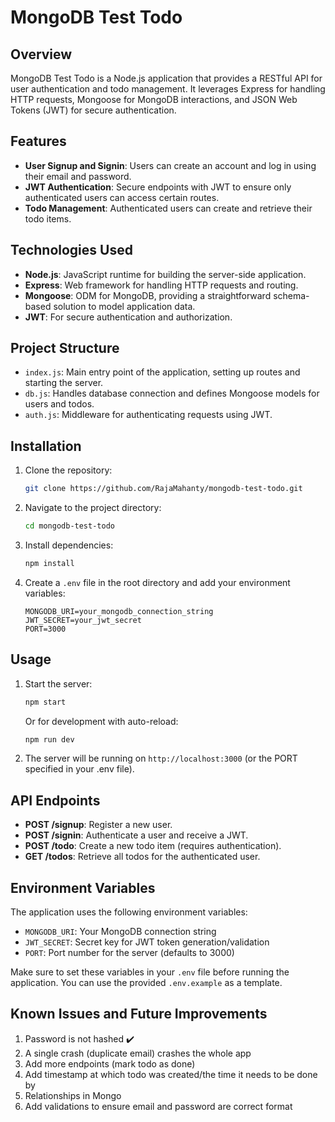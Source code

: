 # MongoDB Test Todo

## Overview

MongoDB Test Todo is a Node.js application that provides a RESTful API for user authentication and todo management. It leverages Express for handling HTTP requests, Mongoose for MongoDB interactions, and JSON Web Tokens (JWT) for secure authentication.

## Features

-   **User Signup and Signin**: Users can create an account and log in using their email and password.
-   **JWT Authentication**: Secure endpoints with JWT to ensure only authenticated users can access certain routes.
-   **Todo Management**: Authenticated users can create and retrieve their todo items.

## Technologies Used

-   **Node.js**: JavaScript runtime for building the server-side application.
-   **Express**: Web framework for handling HTTP requests and routing.
-   **Mongoose**: ODM for MongoDB, providing a straightforward schema-based solution to model application data.
-   **JWT**: For secure authentication and authorization.

## Project Structure

-   `index.js`: Main entry point of the application, setting up routes and starting the server.
-   `db.js`: Handles database connection and defines Mongoose models for users and todos.
-   `auth.js`: Middleware for authenticating requests using JWT.

## Installation

1. Clone the repository:

    ```bash
    git clone https://github.com/RajaMahanty/mongodb-test-todo.git
    ```

2. Navigate to the project directory:

    ```bash
    cd mongodb-test-todo
    ```

3. Install dependencies:

    ```bash
    npm install
    ```

4. Create a `.env` file in the root directory and add your environment variables:
    ```
    MONGODB_URI=your_mongodb_connection_string
    JWT_SECRET=your_jwt_secret
    PORT=3000
    ```

## Usage

1. Start the server:

    ```bash
    npm start
    ```

    Or for development with auto-reload:

    ```bash
    npm run dev
    ```

2. The server will be running on `http://localhost:3000` (or the PORT specified in your .env file).

## API Endpoints

-   **POST /signup**: Register a new user.
-   **POST /signin**: Authenticate a user and receive a JWT.
-   **POST /todo**: Create a new todo item (requires authentication).
-   **GET /todos**: Retrieve all todos for the authenticated user.

## Environment Variables

The application uses the following environment variables:

-   `MONGODB_URI`: Your MongoDB connection string
-   `JWT_SECRET`: Secret key for JWT token generation/validation
-   `PORT`: Port number for the server (defaults to 3000)

Make sure to set these variables in your `.env` file before running the application. You can use the provided `.env.example` as a template.

## Known Issues and Future Improvements

1. Password is not hashed ✔️
2. A single crash (duplicate email) crashes the whole app
3. Add more endpoints (mark todo as done)
4. Add timestamp at which todo was created/the time it needs to be done by
5. Relationships in Mongo
6. Add validations to ensure email and password are correct format
